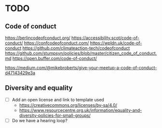 # TODO

## Code of conduct

https://berlincodeofconduct.org/
https://accessibility.scot/code-of-conduct/
https://confcodeofconduct.com/
https://wpldn.uk/code-of-conduct
https://github.com/climateaction-tech/codeofconduct
https://github.com/stumpsyn/policies/blob/master/citizen_code_of_conduct.md
https://open.buffer.com/code-of-conduct/

https://medium.com/@mikebroberts/give-your-meetup-a-code-of-conduct-d47143429e3a

## Diversity and equality

* [ ] Add an open license and link to template used
  - https://creativecommons.org/licenses/by-sa/4.0/
  - https://www.resourcecentre.org.uk/information/equality-and-diversity-policies-for-small-groups/
* [ ] Do we have a hearing loop?
